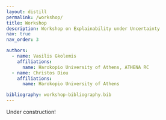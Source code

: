 ```yaml
---
layout: distill
permalink: /workshop/
title: Workshop
description: Workshop on Explainability under Uncertainty
nav: true
nav_order: 3

authors:
  - name: Vasilis Gkolemis
    affiliations:
      name: Harokopio University of Athens, ATHENA RC
  - name: Christos Diou
    affiliations:
      name: Harokopio University of Athens

bibliography: workshop-bibliography.bib
---
```


Under construction!
